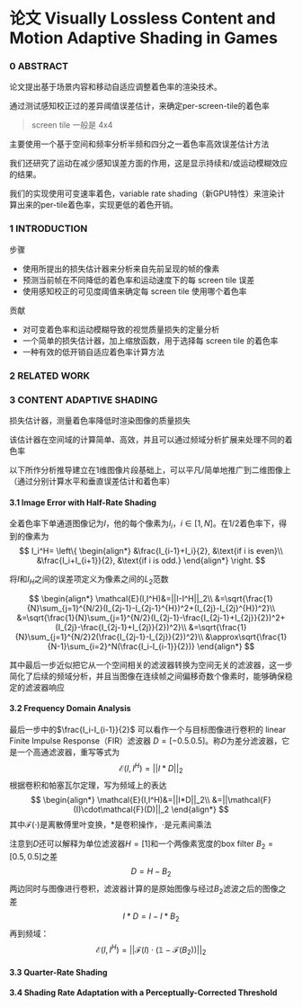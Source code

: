 # 论文 Visually Lossless Content and Motion Adaptive Shading in Games

### 0 ABSTRACT

论文提出基于场景内容和移动自适应调整着色率的渲染技术。

通过测试感知校正过的差异阈值误差估计，来确定per-screen-tile的着色率

> screen tile 一般是 4x4

主要使用一个基于空间和频率分析半频和四分之一着色率高效误差估计方法

我们还研究了运动在减少感知误差方面的作用，这是显示持续和/或运动模糊效应的结果。

我们的实现使用可变速率着色，variable rate shading（新GPU特性）来渲染计算出来的per-tile着色率，实现更低的着色开销。



### 1 INTRODUCTION

步骤

- 使用所提出的损失估计器来分析来自先前呈现的帧的像素
- 预测当前帧在不同降低的着色率和运动速度下的每 screen tile 误差
- 使用感知校正的可见度阈值来确定每 screen tile 使用哪个着色率

贡献

- 对可变着色率和运动模糊导致的视觉质量损失的定量分析
- 一个简单的损失估计器，加上缩放函数，用于选择每 screen tile 的着色率
- 一种有效的低开销自适应着色率计算方法



### 2 RELATED WORK



### 3 CONTENT ADAPTIVE SHADING

损失估计器，测量着色率降低时渲染图像的质量损失

该估计器在空间域的计算简单、高效，并且可以通过频域分析扩展来处理不同的着色率

以下所作分析推导建立在1维图像片段基础上，可以平凡/简单地推广到二维图像上（通过分别计算水平和垂直误差估计和着色率）

#### 3.1 Image Error with Half-Rate Shading

全着色率下单通道图像记为$I$，他的每个像素为$I_i$，$i\in[1,N]$。在$1/2$着色率下，得到的像素为
$$
I_i^H=
\left\{
    \begin{align*}
    &\frac{I_{i-1}+I_i}{2}, &\text{if i is even}\\
    &\frac{I_i+I_{i+1}}{2}, &\text{if i is odd.}
    \end{align*}
\right.
$$

将$I$和$I_H$之间的误差项定义为像素之间的$L_2$范数

$$
\begin{align*}
\mathcal{E}(I,I^H)&=||I-I^H||_2\\
&=\sqrt{\frac{1}{N}\sum_{j=1}^{N/2}(I_{2j-1}-I_{2j-1}^{H})^2+(I_{2j}-I_{2j}^{H})^2}\\
&=\sqrt{\frac{1}{N}\sum_{j=1}^{N/2}(I_{2j-1}-\frac{I_{2j-1}+I_{2j}}{2})^2+(I_{2j}-\frac{I_{2j-1}+I_{2j}}{2})^2}\\
&=\sqrt{\frac{1}{N}\sum_{j=1}^{N/2}2(\frac{I_{2j-1}-I_{2j}}{2})^2}\\
&\approx\sqrt{\frac{1}{N-1}\sum_{i=2}^N(\frac{I_i-I_{i-1}}{2})}
\end{align*}
$$

其中最后一步近似把它从一个空间相关的滤波器转换为空间无关的滤波器，这一步简化了后续的频域分析，并且当图像在连续帧之间偏移奇数个像素时，能够确保稳定的滤波器响应

#### 3.2 Frequency Domain Analysis

最后一步中的$\frac{I_i-I_{i-1}}{2}$ 可以看作一个与目标图像进行卷积的 linear Finite Impulse Response（FIR）滤波器 $D=[-0.5.0.5]$。称$D$为差分滤波器，它是一个高通滤波器，重写等式为
$$
\mathcal{E}(I,I^H)=||I*D||_2
$$
根据卷积和帕塞瓦尔定理，写为频域上的表达
$$
\begin{align*}
\mathcal{E}(I,I^H)&=||I*D||_2\\
&=||\mathcal{F}(I)\cdot\mathcal{F}(D)||_2
\end{align*}
$$
其中$\mathcal{F}(\cdot)$是离散傅里叶变换，$*$是卷积操作，$\cdot$是元素间乘法

注意到$D$还可以解释为单位滤波器$H=[1]$和一个两像素宽度的box filter $B_2=[0.5,0.5]$之差
$$
D=H-B_2
$$
两边同时与图像进行卷积，滤波器计算的是原始图像与经过$B_2$滤波之后的图像之差
$$
I*D=I-I*B_2
$$
再到频域：
$$
\mathcal{E}(I,I^H)=||\mathcal{F}(I)\cdot (\mathbb{1}-\mathcal{F}(B_2))||_2
$$

#### 3.3 Quarter-Rate Shading


#### 3.4 Shading Rate Adaptation with a Perceptually-Corrected Threshold



